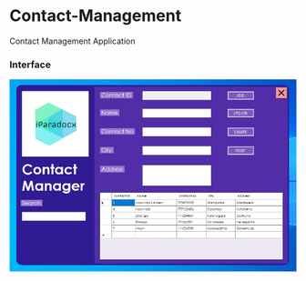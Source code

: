 # Contact-Management
Contact Management Application

### Interface
![Interface](https://github.com/paradocx96/Contact-Management/blob/master/Other/Application.png "Application Interface")
